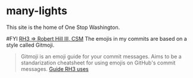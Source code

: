 # many-lights
This site is the home of One Stop Washington.

#FYI
[RH3 => Robert Hill III, CSM](mailto:rhill34@mail.greenriver.edu?Subject=IT355%20many-lights%20gitrepo%20questions)
The emojis in my commits are based on a style called Gitmoji.
> Gitmoji is an emoji guide for your commit messages. 
> Aims to be a standarization cheatsheet for using 
> emojis on GitHub's commit messages.
[Guide RH3 uses](https://gist.github.com/parmentf/035de27d6ed1dce0b36a)
